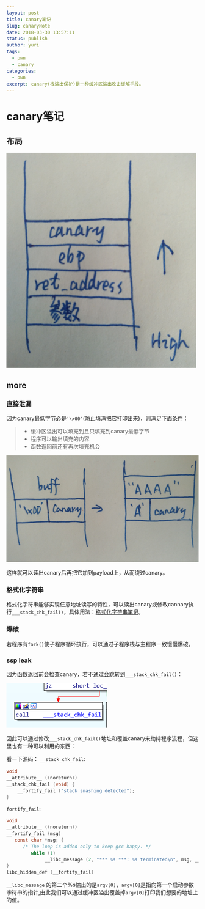 ```yaml
---
layout: post
title: canary笔记
slug: canaryNote
date: 2018-03-30 13:57:11
status: publish
author: yuri
tags: 
  - pwn
  - canary
categories:
  - pwn
excerpt: canary(栈溢出保护)是一种缓冲区溢出攻击缓解手段。
---
```


# canary笔记

## 布局

![canary布局](./images/关于canary/1.png)

## more

### 直接泄漏

因为canary最低字节必是`'\x00'`(防止填满把它打印出来)，则满足下面条件：
> * 缓冲区溢出可以填充到且只填充到canary最低字节
> * 程序可以输出填充的内容
> * 函数返回前还有再次填充机会

![填充到canary最低字节](./images/关于canary/2.png)

这样就可以读出canary后再把它加到payload上，从而绕过canary。

### 格式化字符串

格式化字符串能够实现任意地址读写的特性，可以读出canary或修改cannary执行`___stack_chk_fail()`，具体用法：[格式化字符串笔记](http://yurixo.top/2018/03/29/%E6%A0%BC%E5%BC%8F%E5%8C%96%E5%AD%97%E7%AC%A6%E4%B8%B2%E7%AC%94%E8%AE%B0/)。

### 爆破

若程序有`fork()`使子程序循环执行，可以通过子程序栈与主程序一致慢慢爆破。

### ssp leak

因为函数返回前会检查canary，若不通过会跳转到`___stack_chk_fail()`：

![___stack_chk_fail()](./images/关于canary/3.png)

因此可以通过修改`___stack_chk_fail()`地址和覆盖canary来劫持程序流程，但这里也有一种可以利用的东西：

看一下源码：
`__stack_chk_fail`:

```C
void 
__attribute__ ((noreturn)) 
__stack_chk_fail (void) {   
	__fortify_fail ("stack smashing detected"); 
}
```

`fortify_fail`:

```C
void 
__attribute__ ((noreturn)) 
__fortify_fail (msg)
   const char *msg; {
      /* The loop is added only to keep gcc happy. */
         while (1)
              __libc_message (2, "*** %s ***: %s terminated\n", msg, __libc_argv[0] ?: "<unknown>") 
} 
libc_hidden_def (__fortify_fail)
```

`__libc_message` 的第二个%s输出的是`argv[0]`，`argv[0]`是指向第一个启动参数字符串的指针,由此我们可以通过缓冲区溢出覆盖掉`argv[0]`打印我们想要的地址上的值。